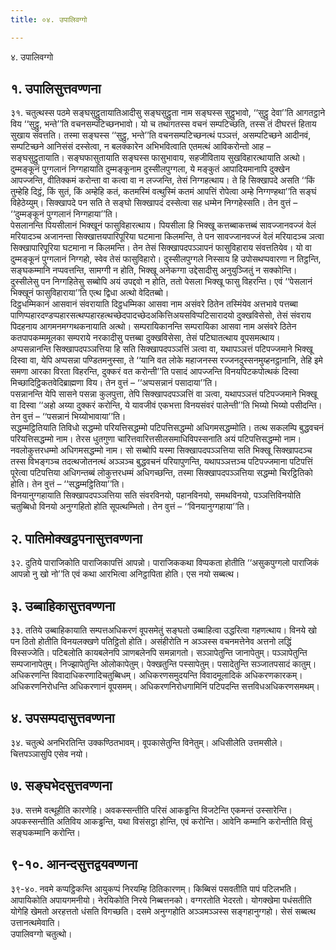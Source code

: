 ```yaml
---
title: ०४. उपालिवग्गो

---
```

४. उपालिवग्गो  


## १. उपालिसुत्तवण्णना

३१. चतुत्थस्स पठमे सङ्घसुट्ठुतायातिआदीसु सङ्घसुट्ठुता नाम सङ्घस्स सुट्ठुभावो, ‘‘सुट्ठु देवा’’ति आगतट्ठाने विय ‘‘सुट्ठु, भन्ते’’ति वचनसम्पटिच्छनभावो। यो च तथागतस्स वचनं सम्पटिच्छति, तस्स तं दीघरत्तं हिताय सुखाय संवत्तति। तस्मा सङ्घस्स ‘‘सुट्ठु, भन्ते’’ति वचनसम्पटिच्छनत्थं पञ्ञत्तं, असम्पटिच्छने आदीनवं, सम्पटिच्छने आनिसंसं दस्सेत्वा, न बलक्कारेन अभिभवित्वाति एतमत्थं आविकरोन्तो आह – सङ्घसुट्ठुतायाति। सङ्घफासुतायाति सङ्घस्स फासुभावाय, सहजीविताय सुखविहारत्थायाति अत्थो।  
दुम्मङ्कूनं पुग्गलानं निग्गहायाति दुम्मङ्कूनाम दुस्सीलपुग्गला, ये मङ्कुतं आपादियमानापि दुक्खेन आपज्जन्ति, वीतिक्कमं करोन्ता वा कत्वा वा न लज्जन्ति, तेसं निग्गहत्थाय। ते हि सिक्खापदे असति ‘‘किं तुम्हेहि दिट्ठं, किं सुतं, किं अम्हेहि कतं, कतमस्मिं वत्थुस्मिं कतमं आपत्तिं रोपेत्वा अम्हे निग्गण्हथा’’ति सङ्घं विहेठेय्युम्। सिक्खापदे पन सति ते सङ्घो सिक्खापदं दस्सेत्वा सह धम्मेन निग्गहेस्सति। तेन वुत्तं – ‘‘दुम्मङ्कूनं पुग्गलानं निग्गहाया’’ति।  
पेसलानन्ति पियसीलानं भिक्खूनं फासुविहारत्थाय। पियसीला हि भिक्खू कत्तब्बाकत्तब्बं सावज्जानवज्जं वेलं मरियादञ्च अजानन्ता सिक्खात्तयपारिपूरिया घटमाना किलमन्ति, ते पन सावज्जानवज्जं वेलं मरियादञ्च ञत्वा सिक्खापारिपूरिया घटमाना न किलमन्ति। तेन तेसं सिक्खापदपञ्ञापनं फासुविहाराय संवत्ततियेव। यो वा दुम्मङ्कूनं पुग्गलानं निग्गहो, स्वेव तेसं फासुविहारो। दुस्सीलपुग्गले निस्साय हि उपोसथप्पवारणा न तिट्ठन्ति, सङ्घकम्मानि नप्पवत्तन्ति, सामग्गी न होति, भिक्खू अनेकग्गा उद्देसादीसु अनुयुञ्जितुं न सक्कोन्ति। दुस्सीलेसु पन निग्गहितेसु सब्बोपि अयं उपद्दवो न होति, ततो पेसला भिक्खू फासु विहरन्ति। एवं ‘‘पेसलानं भिक्खूनं फासुविहाराया’’ति एत्थ द्विधा अत्थो वेदितब्बो।  
दिट्ठधम्मिकानं आसवानं संवरायाति दिट्ठधम्मिका आसवा नाम असंवरे ठितेन तस्मिंयेव अत्तभावे पत्तब्बा पाणिप्पहारदण्डप्पहारसत्थप्पहारहत्थच्छेदपादच्छेदअकित्तिअयसविप्पटिसारादयो दुक्खविसेसो, तेसं संवराय पिदहनाय आगमनमग्गथकनायाति अत्थो। सम्परायिकानन्ति सम्परायिका आसवा नाम असंवरे ठितेन कतपापकम्ममूलका सम्पराये नरकादीसु पत्तब्बा दुक्खविसेसा, तेसं पटिघातत्थाय वूपसमत्थाय।  
अप्पसन्नानन्ति सिक्खापदपञ्ञत्तिया हि सति सिक्खापदपञ्ञत्तिं ञत्वा वा, यथापञ्ञत्तं पटिपज्जमाने भिक्खू दिस्वा वा, येपि अप्पसन्ना पण्डितमनुस्सा, ते ‘‘यानि वत लोके महाजनस्स रज्जनदुस्सनमुय्हनट्ठानानि, तेहि इमे समणा आरका विरता विहरन्ति, दुक्करं वत करोन्ती’’ति पसादं आपज्जन्ति विनयपिटकपोत्थकं दिस्वा मिच्छादिट्ठिकतवेदिब्राह्मणा विय। तेन वुत्तं – ‘‘अप्पसन्नानं पसादाया’’ति।  
पसन्नानन्ति येपि सासने पसन्ना कुलपुत्ता, तेपि सिक्खापदपञ्ञत्तिं वा ञत्वा, यथापञ्ञत्तं पटिपज्जमाने भिक्खू वा दिस्वा ‘‘अहो अय्या दुक्करं करोन्ति, ये यावजीवं एकभत्ता विनयसंवरं पालेन्ती’’ति भिय्यो भिय्यो पसीदन्ति। तेन वुत्तं – ‘‘पसन्नानं भिय्योभावाया’’ति।  
सद्धम्मट्ठितियाति तिविधो सद्धम्मो परियत्तिसद्धम्मो पटिपत्तिसद्धम्मो अधिगमसद्धम्मोति। तत्थ सकलम्पि बुद्धवचनं परियत्तिसद्धम्मो नाम। तेरस धुतगुणा चारित्तवारित्तसीलसमाधिविपस्सनाति अयं पटिपत्तिसद्धम्मो नाम। नवलोकुत्तरधम्मो अधिगमसद्धम्मो नाम। सो सब्बोपि यस्मा सिक्खापदपञ्ञत्तिया सति भिक्खू सिक्खापदञ्च तस्स विभङ्गञ्च तदत्थजोतनत्थं अञ्ञञ्च बुद्धवचनं परियापुणन्ति, यथापञ्ञत्तञ्च पटिपज्जमाना पटिपत्तिं पूरेत्वा पटिपत्तिया अधिगन्तब्बं लोकुत्तरधम्मं अधिगच्छन्ति, तस्मा सिक्खापदपञ्ञत्तिया सद्धम्मो चिरट्ठितिको होति। तेन वुत्तं – ‘‘सद्धम्मट्ठितिया’’ति।  
विनयानुग्गहायाति सिक्खापदपञ्ञत्तिया सति संवरविनयो, पहानविनयो, समथविनयो, पञ्ञत्तिविनयोति चतुब्बिधो विनयो अनुग्गहितो होति सूपत्थम्भितो। तेन वुत्तं – ‘‘विनयानुग्गहाया’’ति।  


## २. पातिमोक्खट्ठपनासुत्तवण्णना

३२. दुतिये पाराजिकोति पाराजिकापत्तिं आपन्नो। पाराजिककथा विप्पकता होतीति ‘‘असुकपुग्गलो पाराजिकं आपन्नो नु खो नो’’ति एवं कथा आरभित्वा अनिट्ठापिता होति। एस नयो सब्बत्थ।  


## ३. उब्बाहिकासुत्तवण्णना

३३. ततिये उब्बाहिकायाति सम्पत्तअधिकरणं वूपसमेतुं सङ्घतो उब्बाहित्वा उद्धरित्वा गहणत्थाय। विनये खो पन ठितो होतीति विनयलक्खणे पतिट्ठितो होति। असंहीरोति न अञ्ञस्स वचनमत्तेनेव अत्तनो लद्धिं विस्सज्जेति। पटिबलोति कायबलेनपि ञाणबलेनपि समन्नागतो। सञ्ञापेतुन्ति जानापेतुम्। पञ्ञापेतुन्ति सम्पजानापेतुम्। निज्झापेतुन्ति ओलोकापेतुम्। पेक्खतुन्ति पस्सापेतुम्। पसादेतुन्ति सञ्जातपसादं कातुम्। अधिकरणन्ति विवादाधिकरणादिचतुब्बिधम्। अधिकरणसमुदयन्ति विवादमूलादिकं अधिकरणकारकम्। अधिकरणनिरोधन्ति अधिकरणानं वूपसमम्। अधिकरणनिरोधगामिनिं पटिपदन्ति सत्तविधअधिकरणसमथम्।  


## ४. उपसम्पदासुत्तवण्णना

३४. चतुत्थे अनभिरतिन्ति उक्कण्ठितभावम्। वूपकासेतुन्ति विनेतुम्। अधिसीलेति उत्तमसीले। चित्तपञ्ञासुपि एसेव नयो।  


## ७. सङ्घभेदसुत्तवण्णना

३७. सत्तमे वत्थूहीति कारणेहि। अवकस्सन्तीति परिसं आकड्ढन्ति विजटेन्ति एकमन्तं उस्सारेन्ति। अपकस्सन्तीति अतिविय आकड्ढन्ति, यथा विसंसट्ठा होन्ति, एवं करोन्ति। आवेनि कम्मानि करोन्तीति विसुं सङ्घकम्मानि करोन्ति।  


## ९-१०. आनन्दसुत्तद्वयवण्णना

३९-४०. नवमे कप्पट्ठिकन्ति आयुकप्पं निरयम्हि ठितिकारणम्। किब्बिसं पसवतीति पापं पटिलभति। आपायिकोति अपायगमनीयो। नेरयिकोति निरये निब्बत्तनको। वग्गरतोति भेदरतो। योगक्खेमा पधंसतीति योगेहि खेमतो अरहत्ततो धंसति विगच्छति। दसमे अनुग्गहोति अञ्ञमञ्ञस्स सङ्गहानुग्गहो। सेसं सब्बत्थ उत्तानत्थमेवाति।  
उपालिवग्गो चतुत्थो।  